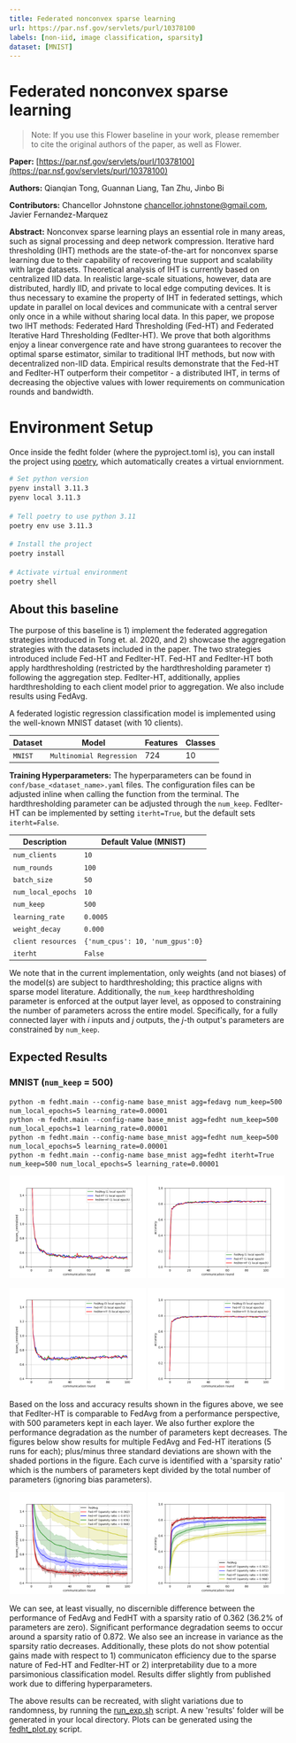 ```yaml
---
title: Federated nonconvex sparse learning
url: https://par.nsf.gov/servlets/purl/10378100
labels: [non-iid, image classification, sparsity]
dataset: [MNIST]
---
```


# Federated nonconvex sparse learning

> Note: If you use this Flower baseline in your work, please remember to cite the original authors of the paper, as well as Flower.

**Paper:** [https://par.nsf.gov/servlets/purl/10378100](https://par.nsf.gov/servlets/purl/10378100)

**Authors:** Qianqian Tong, Guannan Liang, Tan Zhu, Jinbo Bi

**Contributors:** Chancellor Johnstone <chancellor.johnstone@gmail.com>, Javier Fernandez-Marquez 

**Abstract:** Nonconvex sparse learning plays an essential role in many areas, such as signal processing and deep network compression. Iterative hard thresholding (IHT) methods are the state-of-the-art for nonconvex sparse learning due to their capability of recovering true support and scalability with large datasets. Theoretical analysis of IHT is currently based on centralized IID data. In realistic large-scale situations, however, data are distributed, hardly IID, and private to local edge computing devices. It is thus necessary to examine the property of IHT in federated settings, which update in parallel on local devices and communicate with a central server only once in a while without sharing local data. In this paper, we propose two IHT methods: Federated Hard Thresholding (Fed-HT) and Federated Iterative Hard Thresholding (FedIter-HT). We prove that both algorithms enjoy a linear convergence rate and have strong guarantees to recover the optimal sparse estimator, similar to traditional IHT methods, but now with decentralized non-IID data. Empirical results demonstrate that the Fed-HT and FedIter-HT outperform their competitor - a distributed IHT, in terms of decreasing the objective values with lower requirements on communication rounds and bandwidth.

# Environment Setup

Once inside the fedht folder (where the pyproject.toml is), you can install the project using [poetry](https://github.com/python-poetry/poetry), which automatically creates a virtual enviornment.
 
```bash
# Set python version
pyenv install 3.11.3
pyenv local 3.11.3

# Tell poetry to use python 3.11
poetry env use 3.11.3

# Install the project
poetry install

# Activate virtual environment
poetry shell
```

## About this baseline

The purpose of this baseline is 1) implement the federated aggregation strategies introduced in Tong et. al. 2020, and 2) showcase the aggregation strategies with the datasets included in the paper. The two strategies introduced include Fed-HT and FedIter-HT. Fed-HT and FedIter-HT both apply hardthresholding (restricted by the hardthresholding parameter $\tau$) following the aggregation step. FedIter-HT, additionally, applies hardthresholding to each client model prior to aggregation. We also include results using FedAvg.

A federated logistic regression classification model is implemented using the well-known MNIST dataset (with 10 clients).

| Dataset           | Model                            | Features | Classes |
| ------------------| ---------------------------------|----------|---------|
| `MNIST`           | `Multinomial Regression`         |724       | 10      |


**Training Hyperparameters:** The hyperparameters can be found in `conf/base_<dataset_name>.yaml` files. The configuration files can be adjusted inline when calling the function from the terminal. The hardthresholding parameter can be adjusted through the `num_keep`. FedIter-HT can be implemented by setting `iterht=True`, but the default sets `iterht=False`. 

| Description           | Default Value (MNIST)               |
| --------------------- | ----------------------------------- |
| `num_clients`         | `10`                                |
| `num_rounds`          | `100`                               |
| `batch_size`          | `50`                                |
| `num_local_epochs`    | `10`                                |
| `num_keep`            | `500`                               |
| `learning_rate`       | `0.0005`                            |
| `weight_decay`        | `0.000`                             |
| `client resources`    | `{'num_cpus': 10, 'num_gpus':0}`    |
| `iterht`              | `False`                             |

We note that in the current implementation, only weights (and not biases) of the model(s) are subject to hardthresholding; this practice aligns with sparse model literature. Additionally, the `num_keep` hardthresholding parameter is enforced at the output layer level, as opposed to constraining the number of parameters across the entire model. Specifically, for a fully connected layer with $i$ inputs and $j$ outputs, the $j$-th output's parameters are constrained by `num_keep`.

## Expected Results
### MNIST (`num_keep` = 500)
```
python -m fedht.main --config-name base_mnist agg=fedavg num_keep=500 num_local_epochs=5 learning_rate=0.00001
python -m fedht.main --config-name base_mnist agg=fedht num_keep=500 num_local_epochs=1 learning_rate=0.00001
python -m fedht.main --config-name base_mnist agg=fedht num_keep=500 num_local_epochs=5 learning_rate=0.00001
python -m fedht.main --config-name base_mnist agg=fedht iterht=True num_keep=500 num_local_epochs=5 learning_rate=0.00001
```

<p float="left">
  <img src="_static/loss_results_mnist_centralized_1.png" width="49%" />
  <img src="_static/acc_results_mnist_centralized_1.png" width="49%" />
</p>

<p float="left">
  <img src="_static/loss_results_mnist_centralized_5.png" width="49%" />
  <img src="_static/acc_results_mnist_centralized_5.png" width="49%" />
</p>

Based on the loss and accuracy results shown in the figures above, we see that FedIter-HT is comparable to FedAvg from a performance perspective, with 500 parameters kept in each layer. We also further explore the performance degradation as the number of parameters kept decreases. The figures below show results for multiple FedAvg and Fed-HT iterations (5 runs for each); plus/minus three standard deviations are shown with the shaded portions in the figure. Each curve is identified with a 'sparsity ratio' which is the numbers of parameters kept divided by the total number of parameters (ignoring bias parameters).

<p float="left">
  <img src="_static/loss_results_mnist_centralized_1_crossval.png" width="49%" />
  <img src="_static/acc_results_mnist_centralized_1_crossval.png" width="49%" />
</p>

We can see, at least visually, no discernible difference between the performance of FedAvg and FedHT with a sparsity ratio of 0.362 (36.2% of parameters are zero). Significant performance degradation seems to occur around a sparsity ratio of 0.872. We also see an increase in variance as the sparsity ratio decreases. Additionally, these plots do not show potential gains made with respect to 1) communicaton efficiency due to the sparse nature of Fed-HT and FedIter-HT or 2) interpretability due to a more parsimonious classification model. Results differ slightly from published work due to differing hyperparameters.

The above results can be recreated, with slight variations due to randomness, by running the [run\_exp.sh](https://github.com/chancejohnstone/flower/blob/main/baselines/fedht/run_exp.sh) script. A new 'results' folder will be generated in your local directory. Plots can be generated using the [fedht\_plot.py](https://github.com/chancejohnstone/flower/blob/main/baselines/fedht/fedht_plot.py) script.

